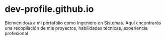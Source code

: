 # dev-profile.github.io
Bienvenido/a a mi portafolio como Ingeniero en Sistemas. Aquí encontrarás una recopilación de mis proyectos, habilidades técnicas, experiencia profesional
